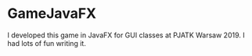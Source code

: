 # GameJavaFX
I developed this game in JavaFX for GUI classes at PJATK Warsaw 2019.
I had lots of fun writing it.

